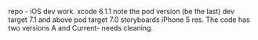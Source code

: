 repo - iOS dev work.
xcode 6.1.1
note the pod version (be the last)
dev target 7.1 and above
pod target 7.0
storyboards iPhone 5 res.
The code has two versions A and Current- needs cleaning.